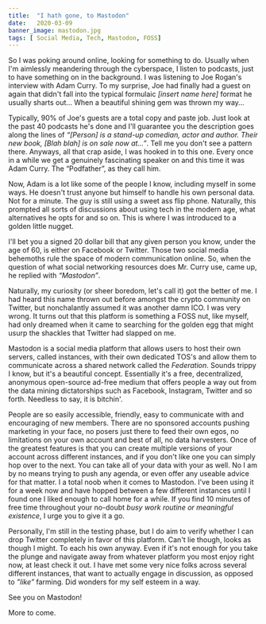 ```yaml
---
title:  "I hath gone, to Mastodon"
date:   2020-03-09
banner_image: mastodon.jpg
tags: [ Social Media, Tech, Mastodon, FOSS]
---
```


So I was poking around online, looking for something to do. Usually when I'm aimlessly meandering through the cyberspace, I listen to podcasts, just to have something on in the background. I was listening to Joe Rogan's interview with Adam Curry. To my surprise, Joe had finally had a guest on again that didn't fall into the typical formulaic _[insert name here]_ format he usually sharts out… When a beautiful shining gem was thrown my way…

<!--more-->

Typically, 90% of Joe's guests are a total copy and paste job. Just look at the past 40 podcasts he's done and I'll guarantee you the description goes along the lines of _“[Person] is a stand-up comedian, actor and author. Their new book, [Blah blah] is on sale now at…”_. Tell me you don't see a pattern there. Anyways, all that crap aside, I was hooked in to this one. Every once in a while we get a genuinely fascinating speaker on and this time it was Adam Curry. The “Podfather”, as they call him. 

Now, Adam is a lot like some of the people I know, including myself in some ways. He doesn't trust anyone but himself to handle his own personal data. Not for a minute. The guy is still using a sweet ass flip phone. Naturally, this prompted all sorts of discussions about using tech in the modern age, what alternatives he opts for and so on. This is where I was introduced to a golden little nugget. 

I'll bet you a signed 20 dollar bill that any given person you know, under the age of 60, is either on Facebook or Twitter. Those two social media behemoths rule the space of modern communication online. So, when the question of what social networking resources does Mr. Curry use, came up, he replied with *“Mastodon”*.

Naturally, my curiosity (or sheer boredom, let's call it) got the better of me. I had heard this name thrown out before amongst the crypto community on Twitter, but nonchalantly assumed it was another damn ICO. I was very wrong. It turns out that this platform is something a FOSS nut, like myself, had only dreamed when it came to searching for the golden egg that might usurp the shackles that Twitter had slapped on me. 

Mastodon is a social media platform that allows users to host their own servers, called instances, with their own dedicated TOS's and allow them to communicate across a shared network called the _Federation_. Sounds trippy I know, but it's a beautiful concept. Essentially it's a free, decentralized, anonymous open-source ad-free medium that offers people a way out from the data mining dictatorships such as Facebook, Instagram, Twitter and so forth. Needless to say, it is bitchin'.

People are so easily accessible, friendly, easy to communicate with and encouraging of new members. There are no sponsored accounts pushing marketing in your face, no posers just there to feed their own egos, no limitations on your own account and best of all, no data harvesters. Once of the greatest features is that you can create multiple versions of your account across different instances, and if you don't like one you can simply hop over to the next. You can take all of your data with your as well. 
No I am by no means trying to push any agenda, or even offer any useable advice for that matter. I a total noob when it comes to Mastodon. I've been using it for a week now and have hopped between a few different instances until I found one I liked enough to call home for a while. If you find 10 minutes of free time throughout your no-doubt _busy work routine or meaningful existence_, I urge you to give it a go. 

Personally, I'm still in the testing phase, but I do aim to verify whether I can drop Twitter completely in favor of this platform. Can't lie though, looks as though I might. To each his own anyway. Even if it's not enough for you take the plunge and navigate away from whatever platform you most enjoy right now, at least check it out. I have met some very nice folks across several different instances, that want to actually engage in discussion, as opposed to _”like”_ farming. Did wonders for my self esteem in a way. 

See you on Mastodon!


More to come. 

